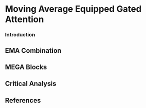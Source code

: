 # Moving Average Equipped Gated Attention

### Introduction



## EMA Combination



##



## 



## MEGA Blocks



## Critical Analysis



## References

